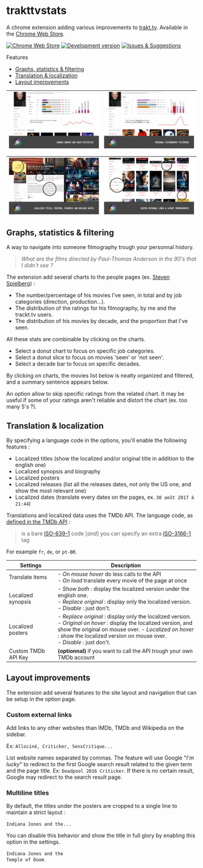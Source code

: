 # trakttvstats
A chrome extension adding various improvements to [trakt.tv](https://trakt.tv). Available in the [Chrome Web Store](https://chrome.google.com/webstore/detail/khhjjcbdknmdbdhgkbnldplgoppeehce).

[![Chrome Web Store](https://img.shields.io/chrome-web-store/v/khhjjcbdknmdbdhgkbnldplgoppeehce.svg?colorB=4cc61e)](https://chrome.google.com/webstore/detail/khhjjcbdknmdbdhgkbnldplgoppeehce)
[![Development version](https://img.shields.io/chrome-web-store/v/ppeoegnflhlfjkclghpfkgpgpbodlaaa.svg?label=development%20version)](https://chrome.google.com/webstore/detail/ppeoegnflhlfjkclghpfkgpgpbodlaaa)
[![Issues & Suggestions](https://img.shields.io/github/issues-raw/nliautaud/trakttvstats.svg?label=issues%20%26%20suggestions)](https://github.com/nliautaud/trakttvstats/issues)

Features

- [Graphs, statistics & filtering](#graphs-statistics--filtering)
- [Translation & localization](#translation--localization)
- [Layout improvements](#layout-improvements)

![Statistics screen](img/feature_stats.jpg)|![Filtering screen](img/feature_stats-filter.jpg)
:--:|:--:

![Localization screen](img/feature_i18n.jpg)|![Layout screen](img/feature_layout.jpg)
:--:|:--:

## Graphs, statistics & filtering

A way to navigate into someone filmography trough your personnal history.

> *What are the films directed by Paul-Thomas Anderson in the 90's that I didn't see ?*

The extension add several charts to the people pages (ex. [Steven Spielberg](https://trakt.tv/people/steven-spielberg)) :

- The number/percentage of his movies I've seen, in total and by job categories (direction, production...).
- The distribution of the ratings for his filmography, by me and the trackt.tv users.
- The distribution of his movies by decade, and the proportion that I've seen.

All these stats are combinable by clicking on the charts.

- Select a donut chart to focus on specific job categories.
- Select a donut slice to focus on movies 'seen' or 'not seen'.
- Select a decade bar to focus on specific decades.

By clicking on charts, the movies list below is neatly organized and filtered, and a summary sentence appears below.


An option allow to skip specific ratings from the related chart. It may be useful if some of your ratings aren't reliable and distort the chart (ex. too many 5's ?).

## Translation & localization

By specifying a language code in the options, you'll enable the following features :
- Localized titles (show the localized and/or original title in addition to the english one)
- Localized synopsis and biography
- Localized posters
- Localized releases (list all the releases dates, not only the US one, and show the most relevant one)
- Localized dates (translate every dates on the pages, ex. `30 août 2017 à 21:44`)

Translations and localized data uses the TMDb API. The language code, as [defined in the TMDb API](https://developers.themoviedb.org/3/getting-started/languages) :
>  is a bare [ISO-639-1](https://en.wikipedia.org/wiki/List_of_ISO_639-1_codes) code [*and*] you can specify an extra [ISO-3166-1](https://en.wikipedia.org/wiki/ISO_3166-1_alpha-2) tag

For example `fr`, `de`, or `pt-BR`.

Settings | Description
--|--
Translate items | - *On mouse hover* do less calls to the API<br>- *On load* translate every movie of the page at once
Localized synopsis | - *Show both* : display the localized version under the english one.<br>- *Replace original* : display only the localized version.<br>- *Disable* : just don't.
Localized posters | - *Replace original* : display only the localized version.<br> - *Original on hover* : display the localized version, and show the original on mouse over. - *Localized on hover* : show the localized version on mouse over.<br>- *Disable* : just don't.
Custom TMDb API Key | **(optionnal)** if you want to call the API trough your own TMDb account

## Layout improvements

The extension add several features to the site layout and navigation that can be setup in the option page.

### Custom external links

Add links to any other websites than IMDb, TMDb and Wikipedia on the sidebar.

Ex: `Allociné, Criticker, SensCritique...`

List website names separated by commas. The feature will use Google "*I'm lucky*" to redirect to the first Google search result related to the given term and the page title. Ex: `Deadpool 2016 Criticker`. If there is no certain result, Google may redirect to the search result page.

### Multiline titles

By default, the titles under the posters are cropped to a single line to maintain a strict layout :

    Indiana Jones and the...

You can disable this behavior and show the title in full glory by enabling this option in the settings.

    Indiana Jones and the
    Temple of Doom

